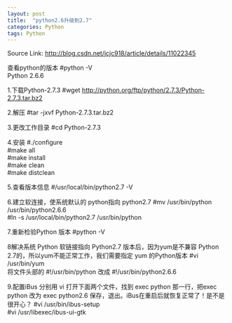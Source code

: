```yaml
---
layout: post
title:  "python2.6升级到2.7"
categories: Python
tags: Python
---
```


Source Link: http://blog.csdn.net/jcjc918/article/details/11022345

查看python的版本
    #python  -V    
    Python 2.6.6  


1.下载Python-2.7.3
    #wget http://python.org/ftp/python/2.7.3/Python-2.7.3.tar.bz2  


2.解压
    #tar -jxvf Python-2.7.3.tar.bz2  


3.更改工作目录
    #cd Python-2.7.3  


4.安装
    #./configure  
    #make all             
    #make install  
    #make clean  
    #make distclean  


5.查看版本信息
    #/usr/local/bin/python2.7 -V  


6.建立软连接，使系统默认的 python指向 python2.7
    #mv /usr/bin/python /usr/bin/python2.6.6  
    #ln -s /usr/local/bin/python2.7 /usr/bin/python  


7.重新检验Python 版本
    #python -V  


8解决系统 Python 软链接指向 Python2.7 版本后，因为yum是不兼容 Python 2.7的，所以yum不能正常工作，我们需要指定 yum 的Python版本
    #vi /usr/bin/yum  
将文件头部的
    #!/usr/bin/python
改成
    #!/usr/bin/python2.6.6


9.配置iBus
分别用 vi 打开下面两个文件，找到 exec python 那一行，把exec python 改为 exec python2.6 保存，退出。iBus在重启后就恢复正常了！是不是很开心？
    #vi /usr/bin/ibus-setup  
    #vi /usr/libexec/ibus-ui-gtk 
